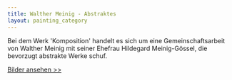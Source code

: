 ```yaml
---
title: Walther Meinig - Abstraktes
layout: painting_category
---
```


Bei dem Werk 'Komposition' handelt es sich um eine Gemeinschaftsarbeit von Walther Meinig mit seiner Ehefrau Hildegard Meinig-Gössel, die bevorzugt abstrakte Werke schuf.

[Bilder ansehen >>](paintings_abstracts_01.html)
